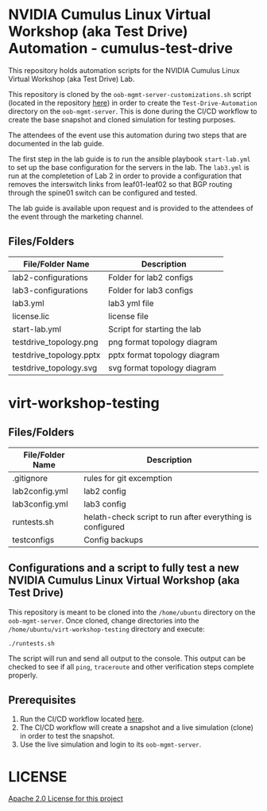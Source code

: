 # NVIDIA Cumulus Linux Virtual Workshop (aka Test Drive) Automation - cumulus-test-drive

This repository holds automation scripts for the NVIDIA Cumulus Linux Virtual Workshop (aka Test Drive) Lab. 

This repository is cloned by the `oob-mgmt-server-customizations.sh` script (located in the repository [here](https://gitlab.com/lsimpson762/virt-workshop-snapshot-creation)) in order to create the `Test-Drive-Automation` directory on the `oob-mgmt-server`. This is done during the CI/CD workflow to create the base snapshot and cloned simulation for testing purposes.

The attendees of the event use this automation during two steps that are documented in the lab guide. 

The first step in the lab guide is to run the ansible playbook `start-lab.yml` to set up the base configuration for the servers in the lab. The `lab3.yml` is run at the completetion of Lab 2 in order to provide a configuration that removes the interswitch links from leaf01-leaf02 so that BGP routing through the spine01 switch can be configured and tested.

The lab guide is available upon request and is provided to the attendees of the event through the marketing channel.

## Files/Folders
| File/Folder Name                    | Description                        |
| ---------------------------- | ---------------------------------- |
| lab2-configurations          | Folder for lab2 configs            |
| lab3-configurations          | Folder for lab3 configs            |
| lab3.yml                     | lab3 yml file                      |
| license.lic                  | license file                       |
| start-lab.yml                | Script for starting the lab        |
| testdrive_topology.png       | png format topology diagram        |
| testdrive_topology.pptx      | pptx format topology diagram       |
| testdrive_topology.svg       | svg format topology diagram        |

# virt-workshop-testing

## Files/Folders
| File/Folder Name                    | Description                               |
| ------------------- | --------------------------------------------------------- |
| .gitignore          | rules for git excemption                                  |
| lab2config.yml      | lab2 config                                               |
| lab3config.yml      | lab3 config                                               |
| runtests.sh         | helath-check script to run after everything is configured |
| testconfigs         | Config backups                                            |

## Configurations and a script to fully test a new NVIDIA Cumulus Linux Virtual Workshop (aka Test Drive)

This repository is meant to be cloned into the `/home/ubuntu` directory on the `oob-mgmt-server`. Once cloned, change directories into the `/home/ubuntu/virt-workshop-testing` directory and execute:

`./runtests.sh`

The script will run and send all output to the console. This output can be checked to see if all `ping`, `traceroute` and other verification steps complete properly.

## Prerequisites

1. Run the CI/CD workflow located [here](https://gitlab.com/lsimpson762/virt-workshop-snapshot-creation).
2. The CI/CD workflow will create a snapshot and a live simulation (clone) in order to test the snapshot.
3. Use the live simulation and login to its `oob-mgmt-server`.



# LICENSE
[Apache 2.0 License for this project](LICENSE)